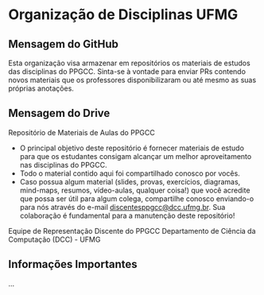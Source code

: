# Organização de Disciplinas UFMG

## Mensagem do GitHub

Esta organização visa armazenar em repositórios os materiais de estudos das disciplinas do PPGCC. Sinta-se à vontade para enviar PRs contendo novos materiais que os professores disponibilizaram ou até mesmo as suas próprias anotações.

## Mensagem do Drive

Repositório de Materiais de Aulas do PPGCC

-	O principal objetivo deste repositório é fornecer materiais de estudo para que os estudantes consigam alcançar um melhor aproveitamento nas disciplinas do PPGCC.
-	Todo o material contido aqui foi compartilhado conosco por vocês. 
-	Caso possua algum material (slides, provas, exercícios, diagramas, mind-maps, resumos, vídeo-aulas, qualquer coisa!) que você acredite que possa ser útil para algum colega, compartilhe conosco enviando-o para nós através do e-mail discentesppgcc@dcc.ufmg.br. Sua colaboração é fundamental para a manutenção deste repositório!

Equipe de Representação Discente do PPGCC
Departamento de Ciência da Computação (DCC) - UFMG

## Informações Importantes

...

